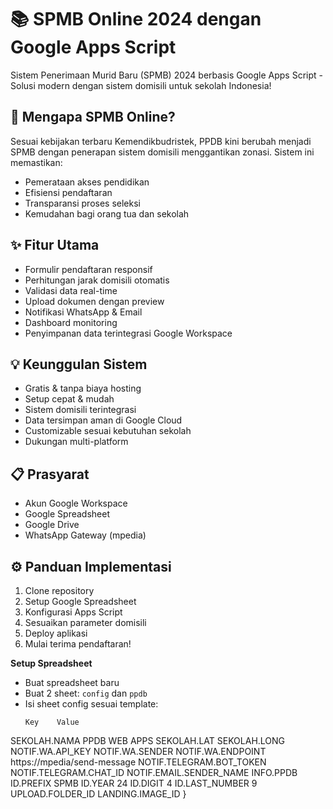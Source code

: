 # 📚 SPMB Online 2024 dengan Google Apps Script

Sistem Penerimaan Murid Baru (SPMB) 2024 berbasis Google Apps Script - Solusi modern dengan sistem domisili untuk sekolah Indonesia!

## 🌟 Mengapa SPMB Online?
Sesuai kebijakan terbaru Kemendikbudristek, PPDB kini berubah menjadi SPMB dengan penerapan sistem domisili menggantikan zonasi. Sistem ini memastikan:
- Pemerataan akses pendidikan
- Efisiensi pendaftaran
- Transparansi proses seleksi
- Kemudahan bagi orang tua dan sekolah

## ✨ Fitur Utama
- Formulir pendaftaran responsif
- Perhitungan jarak domisili otomatis
- Validasi data real-time
- Upload dokumen dengan preview
- Notifikasi WhatsApp & Email
- Dashboard monitoring
- Penyimpanan data terintegrasi Google Workspace

## 💡 Keunggulan Sistem
- Gratis & tanpa biaya hosting
- Setup cepat & mudah
- Sistem domisili terintegrasi
- Data tersimpan aman di Google Cloud
- Customizable sesuai kebutuhan sekolah
- Dukungan multi-platform

## 📋 Prasyarat
- Akun Google Workspace
- Google Spreadsheet
- Google Drive
- WhatsApp Gateway (mpedia)

## ⚙️ Panduan Implementasi
1. Clone repository
2. Setup Google Spreadsheet
3. Konfigurasi Apps Script
4. Sesuaikan parameter domisili
5. Deploy aplikasi
6. Mulai terima pendaftaran!

 **Setup Spreadsheet**
   - Buat spreadsheet baru
   - Buat 2 sheet: `config` dan `ppdb`
   - Isi sheet config sesuai template:
     ```
     Key	Value
SEKOLAH.NAMA	PPDB WEB APPS
SEKOLAH.LAT	<lat>
SEKOLAH.LONG	<long>
NOTIF.WA.API_KEY	<apikey>
NOTIF.WA.SENDER	<sender>
NOTIF.WA.ENDPOINT	https://mpedia/send-message
NOTIF.TELEGRAM.BOT_TOKEN	<token>
NOTIF.TELEGRAM.CHAT_ID	<chatID>
NOTIF.EMAIL.SENDER_NAME	INFO.PPDB
ID.PREFIX	SPMB
ID.YEAR	24
ID.DIGIT	4
ID.LAST_NUMBER	9
UPLOAD.FOLDER_ID	<idFolder>
LANDING.IMAGE_ID	<imgID>
}
